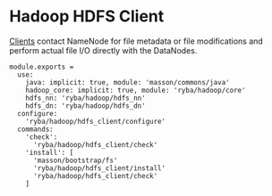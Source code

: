 
# Hadoop HDFS Client

[Clients][hdfs_client] contact NameNode for file metadata or file modifications
and perform actual file I/O directly with the DataNodes.

[hdfs_client]: http://hadoop.apache.org/docs/current/hadoop-project-dist/hadoop-hdfs/HdfsUserGuide.html

    module.exports =
      use:
        java: implicit: true, module: 'masson/commons/java'
        hadoop_core: implicit: true, module: 'ryba/hadoop/core'
        hdfs_nn: 'ryba/hadoop/hdfs_nn'
        hdfs_dn: 'ryba/hadoop/hdfs_dn'
      configure:
        'ryba/hadoop/hdfs_client/configure'
      commands:
        'check':
          'ryba/hadoop/hdfs_client/check'
        'install': [
          'masson/bootstrap/fs'
          'ryba/hadoop/hdfs_client/install'
          'ryba/hadoop/hdfs_client/check'
        ]
